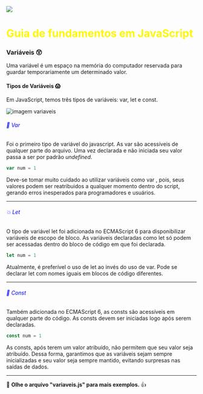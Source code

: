 ![](https://www.luiztools.com.br/wp-content/uploads/2018/09/javascript.png)
# <span style="color: #FFF700"> Guia de fundamentos em JavaScript </span>

### Variáveis :astonished:
Uma variável é um espaço na memória do computador reservada para guardar temporariamente um determinado valor.

#### Tipos de Variáveis :scream:
Em JavaScript, temos três tipos de variáveis: var, let e const.

![imagem variaveis](https://miro.medium.com/max/724/1*sdWPymqzx1Hr6hXp1FfN_Q.png)

###### <span style="color:blue">:star2: Var  </span>

Foi o primeiro tipo de variável do javascript. As var são acessíveis de qualquer parte do arquivo. Uma vez declarada e não iniciada seu valor passa a ser por padrão _undefined_.

```javascript
var num = 1
```
Deve-se tomar muito cuidado ao utilizar variáveis como var , pois, seus valores podem ser reatribuidos a qualquer momento dentro do script, gerando erros inesperados para programadores e usuários.
___
###### <span style="color:blue">:collision: Let  </span>
O tipo de variável let foi adicionada no ECMAScript 6 para disponibilizar variáveis de escopo de bloco. As variáveis declaradas como let só podem ser acessadas dentro do bloco de código em que foi declarada.

```javascript
let num = 1
```
Atualmente, é preferível o uso de let ao invés do uso de var. Pode se declarar let com nomes iguais em blocos de código diferentes.

___
###### <span style="color:blue">:rocket: Const </span>
Também adicionada no ECMAScript 6, as consts são acessíveis em qualquer parte do código. As consts devem ser iniciadas logo após serem declaradas.

```javascript
const num = 1
```
As consts, após terem um valor atribuído, não permitem que seu valor seja atribuído. Dessa forma, garantimos que as variáveis sejam sempre inicializadas e seu valor seja sempre mantido, evitando surpresas nas saídas de dados.
___

:loudspeaker: **Olhe o arquivo "variaveis.js" para mais exemplos.** :+1:
